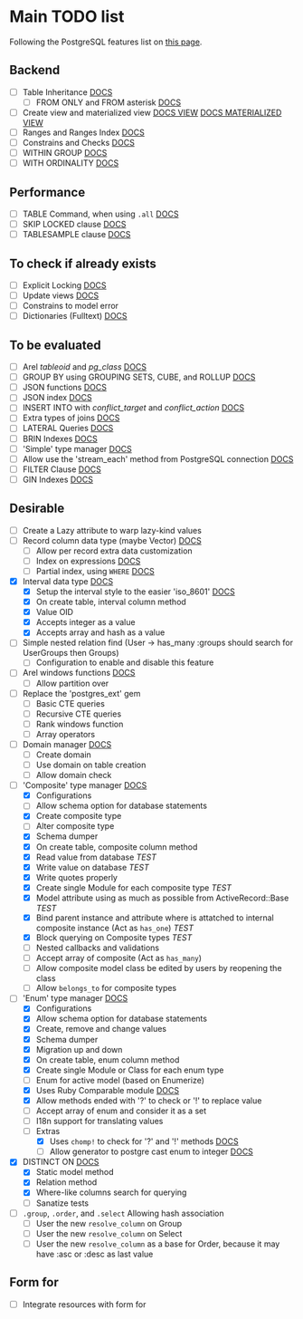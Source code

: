 # Main TODO list

Following the PostgreSQL features list on [this page](https://www.postgresql.org/about/featurematrix/).

## Backend

- [ ] Table Inheritance [DOCS](https://www.postgresql.org/docs/9.1/static/ddl-inherit.html)
  - [ ] FROM ONLY and FROM asterisk [DOCS](https://www.postgresql.org/docs/9.1/static/ddl-inherit.html)
- [ ] Create view and materialized view [DOCS VIEW](https://www.postgresql.org/docs/9.2/static/sql-createview.html) [DOCS MATERIALIZED VIEW](https://www.postgresql.org/docs/9.3/static/sql-creatematerializedview.html)
- [ ] Ranges and Ranges Index [DOCS](https://www.postgresql.org/docs/9.3/static/rangetypes.html)
- [ ] Constrains and Checks [DOCS](https://www.postgresql.org/docs/9.4/static/ddl-constraints.html)
- [ ] WITHIN GROUP [DOCS](https://www.postgresql.org/docs/9.4/static/sql-expressions.html#SYNTAX-AGGREGATES)
- [ ] WITH ORDINALITY [DOCS](http://www.postgresonline.com/journal/archives/347-LATERAL-WITH-ORDINALITY-numbering-sets.html)

## Performance

- [ ] TABLE Command, when using `.all` [DOCS](www.postgresql.org/docs/9.5/static/sql-select.html#SQL-TABLE)
- [ ] SKIP LOCKED clause [DOCS](https://www.postgresql.org/docs/9.5/static/sql-select.html#SQL-FOR-UPDATE-SHARE)
- [ ] TABLESAMPLE clause [DOCS](https://www.postgresql.org/docs/9.5/static/sql-select.html#SQL-FROM)

## To check if already exists

- [ ] Explicit Locking [DOCS](https://www.postgresql.org/docs/9.4/static/explicit-locking.html)
- [ ] Update views [DOCS](https://www.postgresql.org/docs/9.5/static/sql-createview.html#SQL-CREATEVIEW-UPDATABLE-VIEWS)
- [ ] Constrains to model error
- [ ] Dictionaries (Fulltext) [DOCS](https://www.postgresql.org/docs/9.4/static/textsearch-dictionaries.html)

## To be evaluated

- [ ] Arel *tableoid* and *pg_class* [DOCS](https://www.postgresql.org/docs/9.1/static/ddl-inherit.html)
- [ ] GROUP BY using GROUPING SETS, CUBE, and ROLLUP [DOCS](https://www.postgresql.org/docs/9.5/static/queries-table-expressions.html#QUERIES-GROUPING-SETS)
- [ ] JSON functions [DOCS](https://www.postgresql.org/docs/9.5/static/functions-json.html)
- [ ] JSON index [DOCS](https://www.postgresql.org/docs/9.4/static/datatype-json.html#JSON-INDEXING)
- [ ] INSERT INTO with *conflict_target* and *conflict_action* [DOCS](https://www.postgresql.org/docs/9.5/static/sql-insert.html)
- [ ] Extra types of joins [DOCS](https://www.postgresql.org/docs/9.4/static/queries-table-expressions.html#QUERIES-JOIN)
- [ ] LATERAL Queries [DOCS](https://www.postgresql.org/docs/9.4/static/queries-table-expressions.html#QUERIES-LATERAL)
- [ ] BRIN Indexes [DOCS](https://www.postgresql.org/docs/9.5/static/brin-intro.html)
- [ ] 'Simple' type manager [DOCS](https://www.postgresql.org/docs/9.2/static/sql-createtype.html)
- [ ] Allow use the 'stream_each' method from PostgreSQL connection [DOCS](https://deveiate.org/code/pg/PG/Result.html#method-i-stream_each)
- [ ] FILTER Clause [DOCS](https://www.postgresql.org/docs/9.4/static/sql-expressions.html#SYNTAX-AGGREGATES)
- [ ] GIN Indexes [DOCS](https://www.postgresql.org/docs/current/static/gin-intro.html)

## Desirable

- [ ] Create a Lazy attribute to warp lazy-kind values
- [ ] Record column data type (maybe Vector) [DOCS](https://www.postgresql.org/docs/9.6/static/datatype-pseudo.html)
  - [ ] Allow per record extra data customization
  - [ ] Index on expressions [DOCS](https://www.postgresql.org/docs/current/static/indexes-expressional.html)
  - [ ] Partial index, using `WHERE` [DOCS](https://www.postgresql.org/docs/9.6/static/sql-createindex.html)
- [x] Interval data type [DOCS](https://www.postgresql.org/docs/9.4/static/datatype-datetime.html#DATATYPE-INTERVAL-INPUT)
  - [x] Setup the interval style to the easier 'iso_8601' [DOCS](https://www.postgresql.org/docs/9.6/static/runtime-config-client.html#RUNTIME-CONFIG-CLIENT-FORMAT)
  - [x] On create table, interval column method
  - [x] Value OID
  - [x] Accepts integer as a value
  - [x] Accepts array and hash as a value
- [ ] Simple nested relation find (User -> has_many :groups should search for UserGroups then Groups)
  - [ ] Configuration to enable and disable this feature
- [ ] Arel windows functions [DOCS](https://www.postgresql.org/docs/9.3/static/functions-window.html)
  - [ ] Allow partition over
- [ ] Replace the 'postgres_ext' gem
  - [ ] Basic CTE queries
  - [ ] Recursive CTE queries
  - [ ] Rank windows function
  - [ ] Array operators
- [ ] Domain manager [DOCS](https://www.postgresql.org/docs/9.2/static/extend-type-system.html#AEN27940)
  - [ ] Create domain
  - [ ] Use domain on table creation
  - [ ] Allow domain check
- [ ] 'Composite' type manager [DOCS](https://www.postgresql.org/docs/9.6/static/rowtypes.html)
  - [x] Configurations
  - [ ] Allow schema option for database statements
  - [x] Create composite type
  - [ ] Alter composite type
  - [x] Schema dumper
  - [x] On create table, composite column method
  - [x] Read value from database *TEST*
  - [x] Write value on database *TEST*
  - [x] Write quotes properly
  - [x] Create single Module for each composite type *TEST*
  - [x] Model attribute using as much as possible from ActiveRecord::Base *TEST*
  - [x] Bind parent instance and attribute where is attatched to internal composite instance (Act as `has_one`) *TEST*
  - [x] Block querying on Composite types *TEST*
  - [ ] Nested callbacks and validations
  - [ ] Accept array of composite (Act as `has_many`)
  - [ ] Allow composite model class be edited by users by reopening the class
  - [ ] Allow `belongs_to` for composite types
- [ ] 'Enum' type manager [DOCS](https://www.postgresql.org/docs/9.2/static/sql-createtype.html)
  - [x] Configurations
  - [x] Allow schema option for database statements
  - [x] Create, remove and change values
  - [x] Schema dumper
  - [x] Migration up and down
  - [x] On create table, enum column method
  - [x] Create single Module or Class for each enum type
  - [ ] Enum for active model (based on Enumerize)
  - [x] Uses Ruby Comparable module [DOCS](https://ruby-doc.org/core-2.3.0/Comparable.html)
  - [x] Allow methods ended with '?' to check or '!' to replace value
  - [ ] Accept array of enum and consider it as a set
  - [ ] I18n support for translating values
  - [ ] Extras
    - [x] Uses `chomp!` to check for '?' and '!' methods [DOCS](https://ruby-doc.org/core-2.2.0/String.html#method-i-chomp-21)
    - [ ] Allow generator to postgre cast enum to integer [DOCS](http://stackoverflow.com/a/12347716/7321983)
- [x] DISTINCT ON [DOCS](https://www.postgresql.org/docs/9.5/static/sql-select.html#SQL-DISTINCT)
  - [x] Static model method
  - [x] Relation method
  - [x] Where-like columns search for querying
  - [ ] Sanatize tests
- [ ] `.group`, `.order`, and `.select` Allowing hash association
  - [ ] User the new `resolve_column` on Group
  - [ ] User the new `resolve_column` on Select
  - [ ] User the new `resolve_column` as a base for Order, because it may have :asc or :desc as last value

## Form for

- [ ] Integrate resources with form for

